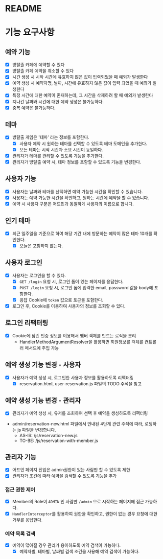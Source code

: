 # README

# 기능 요구사항

## 예약 기능

- [x] 방탈출 카페에 예약할 수 있다
- [x] 방탈출 카페 예약을 취소할 수 있다
- [x] 시간 생성 시 시작 시간에 유효하지 않은 값이 입력되었을 때 예외가 발생한다
- [x] 예약 생성 시 예약자명, 날짜, 시간에 유효하지 않은 값이 입력 되었을 때 예외가 발생한다
- [x] 특정 시간에 대한 예약이 존재하는데, 그 시간을 삭제하려 할 때 예외가 발생한다
- [x] 지나간 날짜와 시간에 대한 예약 생성은 불가능하다.
- [x] 중복 예약은 불가능하다.

## 테마

- [x] 방탈출 게임은 '테마' 라는 정보를 포함한다.
    - [x] 사용자 예약 시 원하는 테마를 선택할 수 있도록 테마 도메인을 추가한다.
    - [x] 모든 테마는 시작 시간과 소요 시간이 동일하다.
- [x] 관리자가 테마를 관리할 수 있도록 기능을 추가한다.
- [x] 관리자가 방탈출 예약 시, 테마 정보를 포함할 수 있도록 기능을 변경한다.

## 사용자 기능

- [x] 사용자는 날짜와 테마를 선택하면 예약 가능한 시간을 확인할 수 있습니다.
- [x] 사용자는 예약 가능한 시간을 확인하고, 원하는 시간에 예약을 할 수 있습니다.
- [x] 예약 시 사용자 구분은 어드민과 동일하게 사용자의 이름으로 합니다.

## 인기 테마

- [x] 최근 일주일을 기준으로 하여 해당 기간 내에 방문하는 예약이 많은 테마 10개를 확인한다.
    - [x] 오늘은 포함하지 않는다.

## 사용자 로그인

- [x] 사용자는 로그인을 할 수 있다.
  - [x] `GET /login` 요청 시, 로그인 폼이 있는 페이지를 응답한다.
  - [x] `POST /login` 요청 시, 로그인 폼에 입력한 email, password 값을 body에 포함한다.
  - [x] 응답 Cookie에 `token` 값으로 토근을 포함한다.
- [x] 로그인 후, Cookie를 이용하여 사용자의 정보를 조회할 수 있다.

## 로그인 리팩터링

- [x] Cookie에 담긴 인증 정보를 이용해서 멤버 객체를 만드는 로직을 분리
  - HandlerMethodArgumentResolver을 활용하면 회원정보를 객체를 컨트롤러 메서드에 주입 가능

## 예약 생성 기능 변경 - 사용자

- [x] 사용자가 예약 생성 시, 로그인한 사용자 정보를 활용하도록 리팩터링
  - [x] reservation.html, user-reservation.js 파일의 TODO 주석을 참고

## 예약 생성 기능 변경 - 관리자

- [x] 관리자가 예약 생성 시, 유저를 조회하여 선택 후 예약을 생성하도록 리팩터링
- admin/reservation-new.html 파일에서 안내된 4단계 관련 주석에 따라, 로딩하는 js 파일을 변경합니다.
  - AS-IS: /js/reservation-new.js
  - TO-BE: /js/reservation-with-member.js

## 관리자 기능

- [x] 어드민 페이지 진입은 admin권한이 있는 사람만 할 수 있도록 제한
- [x] 관리자가 조건에 따라 예약을 검색할 수 있도록 기능을 추가

### 접근 권한 제어

- [x] Member의 Role이 `ADMIN` 인 사람만 `/admin` 으로 시작하는 페이지에 접근 가능하다.
- [x] `HandlerInterceptor`를 활용하여 권한을 확인하고, 권한이 없는 경우 요청에 대한 거부를 응답한다.

### 예약 목록 검색

- [x] 예약이 많아질 경우 관리가 용이하도록 예약 검색이 가능하다.
  - [x] 예약자별, 테마별, 날짜별 검색 조건을 사용해 예약 검색이 가능하다.

